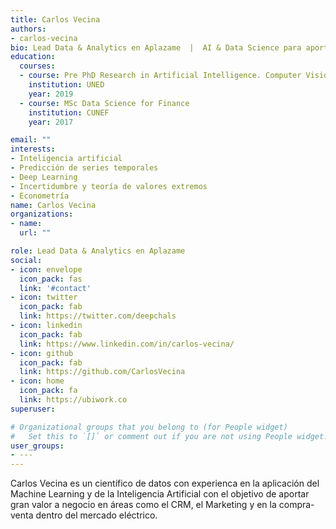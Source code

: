 ```yaml
---
title: Carlos Vecina
authors:
- carlos-vecina
bio: Lead Data & Analytics en Aplazame  |  AI & Data Science para aportar valor en la empresa
education:
  courses:
  - course: Pre PhD Research in Artificial Intelligence. Computer Vision and pose estimation.
    institution: UNED 
    year: 2019
  - course: MSc Data Science for Finance
    institution: CUNEF 
    year: 2017

email: ""
interests:
- Inteligencia artificial
- Predicción de series temporales
- Deep Learning
- Incertidumbre y teoría de valores extremos
- Econometría
name: Carlos Vecina
organizations:
- name: 
  url: ""

role: Lead Data & Analytics en Aplazame
social:
- icon: envelope
  icon_pack: fas
  link: '#contact'
- icon: twitter
  icon_pack: fab
  link: https://twitter.com/deepchals
- icon: linkedin
  icon_pack: fab
  link: https://www.linkedin.com/in/carlos-vecina/
- icon: github
  icon_pack: fab
  link: https://github.com/CarlosVecina
- icon: home
  icon_pack: fa
  link: https://ubiwork.co
superuser: 

# Organizational groups that you belong to (for People widget)
#   Set this to `[]` or comment out if you are not using People widget.
user_groups:
- ---
---
```


Carlos Vecina es un científico de datos con experienca en la aplicación del Machine Learning y de la Inteligencia Artificial con el objetivo de aportar gran valor a negocio en áreas como el CRM, el Marketing y en la compra-venta dentro del mercado eléctrico.

 